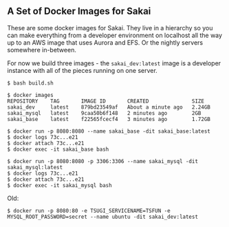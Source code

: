 A Set of Docker Images for Sakai
--------------------------------

These are some docker images for Sakai.  They live in a hierarchy so you can make
everything from a developer environment on localhost all the way up to an AWS image
that uses Aurora and EFS.  Or the nightly servers somewhere in-between.


For now we build three images - the `sakai_dev:latest` image is a developer instance
with all of the pieces running on one server.

    $ bash build.sh

    $ docker images
    REPOSITORY    TAG       IMAGE ID       CREATED              SIZE
    sakai_dev     latest    879bd23549af   About a minute ago   2.24GB
    sakai_mysql   latest    9caa50b6f148   2 minutes ago        2GB
    sakai_base    latest    f22565fcecf4   3 minutes ago        1.72GB

    $ docker run -p 8080:8080 --name sakai_base -dit sakai_base:latest
    $ docker logs 73c...e21
    $ docker attach 73c...e21
    $ docker exec -it sakai_base bash

    $ docker run -p 8080:8080 -p 3306:3306 --name sakai_mysql -dit sakai_mysql:latest
    $ docker logs 73c...e21
    $ docker attach 73c...e21
    $ docker exec -it sakai_mysql bash

Old:

    $ docker run -p 8080:80 -e TSUGI_SERVICENAME=TSFUN -e MYSQL_ROOT_PASSWORD=secret --name ubuntu -dit sakai_dev:latest

